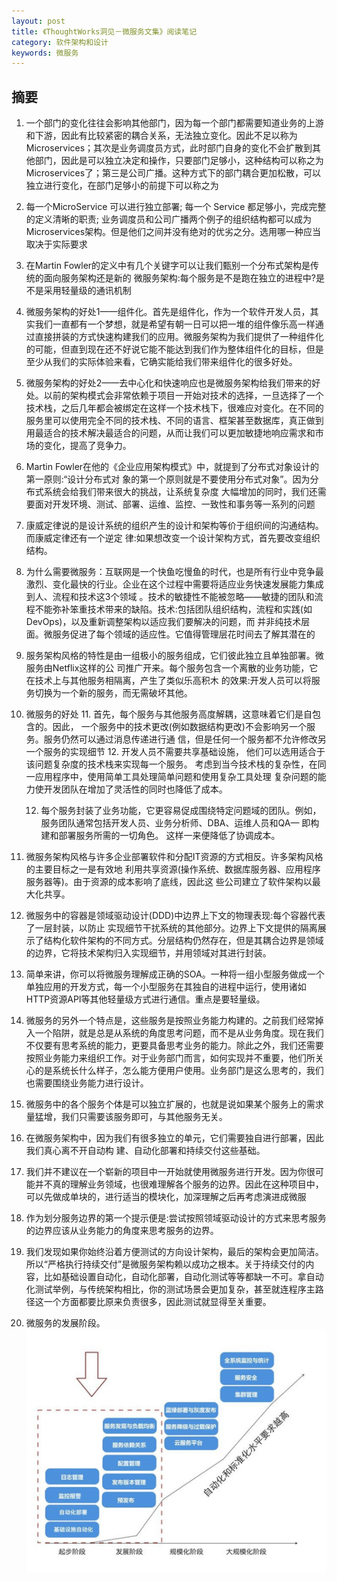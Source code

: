 ```yaml
---
layout: post
title: 《ThoughtWorks洞见－微服务文集》阅读笔记
category: 软件架构和设计
keywords: 微服务
---
```


## 摘要
1. 一个部门的变化往往会影响其他部门，因为每一个部门都需要知道业务的上游和下游，因此有比较紧密的耦合关系，无法独立变化。因此不足以称为Microservices；其次是业务调度员方式，此时部门自身的变化不会扩散到其他部门，因此是可以独立决定和操作，只要部门足够小，这种结构可以称之为Microservices了；第三是公司广播。这种方式下的部门耦合更加松散，可以独立进行变化，在部门足够小的前提下可以称之为
2. 每一个MicroService 可以进行独立部署; 每一个 Service 都足够小，完成完整的定义清晰的职责; 业务调度员和公司广播两个例子的组织结构都可以成为Microservices架构。但是他们之间并没有绝对的优劣之分。选用哪一种应当取决于实际要求
3. 在Martin Fowler的定义中有几个关键字可以让我们甄别一个分布式架构是传统的面向服务架构还是新的 微服务架构:每个服务是不是跑在独立的进程中?是不是采用轻量级的通讯机制
4. 微服务架构的好处1——组件化。首先是组件化，作为一个软件开发人员，其实我们一直都有一个梦想，就是希望有朝一日可以把一堆的组件像乐高一样通过直接拼装的方式快速构建我们的应用。微服务架构为我们提供了一种组件化的可能，但直到现在还不好说它能不能达到我们作为整体组件化的目标，但是至少从我们的实际体验来看，它确实能给我们带来组件化的很多好处。
5. 微服务架构的好处2——去中心化和快速响应也是微服务架构给我们带来的好处。以前的架构模式会非常依赖于项目一开始对技术的选择，一旦选择了一个技术栈，之后几年都会被绑定在这样一个技术栈下，很难应对变化。在不同的服务里可以使用完全不同的技术栈、不同的语言、框架甚至数据库，真正做到用最适合的技术解决最适合的问题，从而让我们可以更加敏捷地响应需求和市场的变化，提高了竞争力。
6. Martin Fowler在他的《企业应用架构模式》中，就提到了分布式对象设计的第一原则:“设计分布式对 象的第一个原则就是不要使用分布式对象”。因为分布式系统会给我们带来很大的挑战，让系统复杂度 大幅增加的同时，我们还需要面对开发环境、测试、部署、运维、监控、一致性和事务等一系列的问题
7. 康威定律说的是设计系统的组织产生的设计和架构等价于组织间的沟通结构。而康威定律还有一个逆定
 律:如果想改变一个设计架构方式，首先要改变组织结构。
8. 为什么需要微服务：互联网是一个快鱼吃慢鱼的时代，也是所有行业中竞争最激烈、变化最快的行业。企业在这个过程中需要将适应业务快速发展能力集成到人、流程和技术这3个领域 。技术的敏捷性不能被忽略——敏捷的团队和流程不能弥补笨重技术带来的缺陷。技术:包括团队组织结构，流程和实践(如DevOps)，以及重新调整架构以适应我们要解决的问题，而 并非纯技术层面。微服务促进了每个领域的适应性。它值得管理层花时间去了解其潜在的
9. 服务架构风格的特性是由一组极小的服务组成，它们彼此独立且单独部署。微服务由Netflix这样的公 司推广开来。每个服务包含一个离散的业务功能，它在技术上与其他服务相隔离，产生了类似乐高积木 的效果:开发人员可以将服务切换为一个新的服务，而无需破坏其他。
10. 微服务的好处
	11. 首先，每个服务与其他服务高度解耦，这意味着它们是自包含的。因此， 一个服务中的技术更改(例如数据结构更改)不会影响另一个服务。服务仍然可以通过消息传递进行通 信，但是任何一个服务都不允许修改另一个服务的实现细节
	12. 开发人员不需要共享基础设施， 他们可以选用适合于该问题复杂度的技术栈来实现每一个服务。 考虑到当今技术栈的复杂性，在同一应用程序中，使用简单工具处理简单问题和使用复杂工具处理 复杂问题的能力使开发团队在增加了灵活性的同时也降低了成本。 

	12. 每个服务封装了业务功能，它更容易促成围绕特定问题域的团队。例如， 服务团队通常包括开发人员、业务分析师、DBA、运维人员和QA— 即构建和部署服务所需的一切角色。 这样一来便降低了协调成本。
13. 微服务架构风格与许多企业部署软件和分配IT资源的方式相反。许多架构风格的主要目标之一是有效地 利用共享资源(操作系统、数据库服务器、应用程序服务器等)。由于资源的成本影响了底线，因此这 些公司建立了软件架构以最大化共享。
14. 微服务中的容器是领域驱动设计(DDD)中边界上下文的物理表现:每个容器代表了一层封装，以防止 实现细节干扰系统的其他部分。边界上下文提供的隔离展示了结构化软件架构的不同方式。分层结构仍然存在，但是其耦合边界是领域的边界，它将技术架构归入实现细节，并用领域对其进行封装。
15. 简单来讲，你可以将微服务理解成正确的SOA。一种将一组小型服务做成一个单独应用的开发方式，每一个小型服务在其独自的进程中运行，使用诸如 HTTP资源API等其他轻量级方式进行通信。重点是要轻量级。
16. 微服务的另外一个特点是，这些服务是按照业务能力构建的。之前我们经常掉入一个陷阱，就是总是从系统的角度思考问题，而不是从业务角度。现在我们不仅要有思考系统的能力，更要具备思考业务的能力。除此之外，我们还需要按照业务能力来组织工作。对于业务部门而言，如何实现并不重要，他们所关心的是系统长什么样子，怎么能方便用户使用。业务部门是这么思考的，我们也需要围绕业务能力进行设计。
17. 微服务中的各个服务个体是可以独立扩展的，也就是说如果某个服务上的需求量猛增，我们只需要该服务即可，与其他服务无关。
18. 在微服务架构中，因为我们有很多独立的单元，它们需要独自进行部署，因此我们真心离不开自动构
 建、自动化部署和持续交付这些基础。
19. 我们并不建议在一个崭新的项目中一开始就使用微服务进行开发。因为你很可能并不真的理解业务领域，也很难理解各个服务的边界。因此在这种项目中，可以先做成单块的，进行适当的模块化，加深理解之后再考虑演进成微服
20. 作为划分服务边界的第一个提示便是:尝试按照领域驱动设计的方式来思考服务的边界应该从业务能力的角度来思考服务的边界。
21. 我们发现如果你始终沿着方便测试的方向设计架构，最后的架构会更加简洁。所以“严格执行持续交付”是微服务架构赖以成功之根本。关于持续交付的内容，比如基础设置自动化，自动化部署，自动化测试等等都缺一不可。拿自动化测试举例，与传统架构相比，你的测试场景会更加复杂，甚至就连程序主路径这一个方面都要比原来负责很多，因此测试就显得至关重要。
22. 微服务的发展阶段。![](/images/microservice_development_process.png)



               
 


